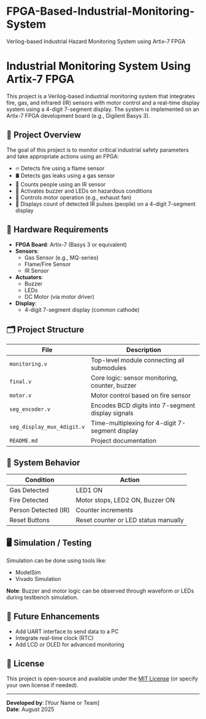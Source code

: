 # FPGA-Based-Industrial-Monitoring-System
Verilog-based Industrial Hazard Monitoring System using Artix-7 FPGA
# Industrial Monitoring System Using Artix-7 FPGA

This project is a Verilog-based industrial monitoring system that integrates fire, gas, and infrared (IR) sensors with motor control and a real-time display system using a 4-digit 7-segment display. The system is implemented on an Artix-7 FPGA development board (e.g., Digilent Basys 3).

## 🚀 Project Overview

The goal of this project is to monitor critical industrial safety parameters and take appropriate actions using an FPGA:

- 🔥 Detects fire using a flame sensor
- 🛢️ Detects gas leaks using a gas sensor
- 👤 Counts people using an IR sensor
- 🚨 Activates buzzer and LEDs on hazardous conditions
- 🔁 Controls motor operation (e.g., exhaust fan)
- 🧮 Displays count of detected IR pulses (people) on a 4-digit 7-segment display

## 🔧 Hardware Requirements

- **FPGA Board**: Artix-7 (Basys 3 or equivalent)
- **Sensors**:
  - Gas Sensor (e.g., MQ-series)
  - Flame/Fire Sensor
  - IR Sensor
- **Actuators**:
  - Buzzer
  - LEDs
  - DC Motor (via motor driver)
- **Display**:
  - 4-digit 7-segment display (common cathode)

## 🗂️ Project Structure

| File                      | Description                                         |
|---------------------------|-----------------------------------------------------|
| `monitoring.v`            | Top-level module connecting all submodules         |
| `final.v`                 | Core logic: sensor monitoring, counter, buzzer     |
| `motor.v`                 | Motor control based on fire sensor                 |
| `seg_encoder.v`           | Encodes BCD digits into 7-segment display signals  |
| `seg_display_mux_4digit.v`| Time-multiplexing for 4-digit 7-segment display    |
| `README.md`               | Project documentation                              |

## 🔁 System Behavior

| Condition            | Action                                |
|----------------------|----------------------------------------|
| Gas Detected         | LED1 ON                                |
| Fire Detected        | Motor stops, LED2 ON, Buzzer ON        |
| Person Detected (IR) | Counter increments                     |
| Reset Buttons        | Reset counter or LED status manually   |

## 🖥️ Simulation / Testing

Simulation can be done using tools like:
- ModelSim
- Vivado Simulation

**Note**: Buzzer and motor logic can be observed through waveform or LEDs during testbench simulation.

## 📌 Future Enhancements

- Add UART interface to send data to a PC
- Integrate real-time clock (RTC)
- Add LCD or OLED for advanced monitoring

## 📃 License

This project is open-source and available under the [MIT License](LICENSE) (or specify your own license if needed).

---

**Developed by**: [Your Name or Team]  
**Date**: August 2025  
